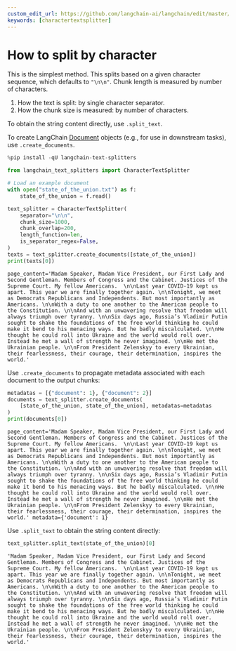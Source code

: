 ```yaml
---
custom_edit_url: https://github.com/langchain-ai/langchain/edit/master/docs/docs/how_to/character_text_splitter.ipynb
keywords: [charactertextsplitter]
---
```

# How to split by character

This is the simplest method. This splits based on a given character sequence, which defaults to `"\n\n"`. Chunk length is measured by number of characters.

1. How the text is split: by single character separator.
2. How the chunk size is measured: by number of characters.

To obtain the string content directly, use `.split_text`.

To create LangChain [Document](https://api.python.langchain.com/en/latest/documents/langchain_core.documents.base.Document.html) objects (e.g., for use in downstream tasks), use `.create_documents`.


```python
%pip install -qU langchain-text-splitters
```


```python
from langchain_text_splitters import CharacterTextSplitter

# Load an example document
with open("state_of_the_union.txt") as f:
    state_of_the_union = f.read()

text_splitter = CharacterTextSplitter(
    separator="\n\n",
    chunk_size=1000,
    chunk_overlap=200,
    length_function=len,
    is_separator_regex=False,
)
texts = text_splitter.create_documents([state_of_the_union])
print(texts[0])
```
```output
page_content='Madam Speaker, Madam Vice President, our First Lady and Second Gentleman. Members of Congress and the Cabinet. Justices of the Supreme Court. My fellow Americans.  \n\nLast year COVID-19 kept us apart. This year we are finally together again. \n\nTonight, we meet as Democrats Republicans and Independents. But most importantly as Americans. \n\nWith a duty to one another to the American people to the Constitution. \n\nAnd with an unwavering resolve that freedom will always triumph over tyranny. \n\nSix days ago, Russia’s Vladimir Putin sought to shake the foundations of the free world thinking he could make it bend to his menacing ways. But he badly miscalculated. \n\nHe thought he could roll into Ukraine and the world would roll over. Instead he met a wall of strength he never imagined. \n\nHe met the Ukrainian people. \n\nFrom President Zelenskyy to every Ukrainian, their fearlessness, their courage, their determination, inspires the world.'
```
Use `.create_documents` to propagate metadata associated with each document to the output chunks:


```python
metadatas = [{"document": 1}, {"document": 2}]
documents = text_splitter.create_documents(
    [state_of_the_union, state_of_the_union], metadatas=metadatas
)
print(documents[0])
```
```output
page_content='Madam Speaker, Madam Vice President, our First Lady and Second Gentleman. Members of Congress and the Cabinet. Justices of the Supreme Court. My fellow Americans.  \n\nLast year COVID-19 kept us apart. This year we are finally together again. \n\nTonight, we meet as Democrats Republicans and Independents. But most importantly as Americans. \n\nWith a duty to one another to the American people to the Constitution. \n\nAnd with an unwavering resolve that freedom will always triumph over tyranny. \n\nSix days ago, Russia’s Vladimir Putin sought to shake the foundations of the free world thinking he could make it bend to his menacing ways. But he badly miscalculated. \n\nHe thought he could roll into Ukraine and the world would roll over. Instead he met a wall of strength he never imagined. \n\nHe met the Ukrainian people. \n\nFrom President Zelenskyy to every Ukrainian, their fearlessness, their courage, their determination, inspires the world.' metadata={'document': 1}
```
Use `.split_text` to obtain the string content directly:


```python
text_splitter.split_text(state_of_the_union)[0]
```



```output
'Madam Speaker, Madam Vice President, our First Lady and Second Gentleman. Members of Congress and the Cabinet. Justices of the Supreme Court. My fellow Americans.  \n\nLast year COVID-19 kept us apart. This year we are finally together again. \n\nTonight, we meet as Democrats Republicans and Independents. But most importantly as Americans. \n\nWith a duty to one another to the American people to the Constitution. \n\nAnd with an unwavering resolve that freedom will always triumph over tyranny. \n\nSix days ago, Russia’s Vladimir Putin sought to shake the foundations of the free world thinking he could make it bend to his menacing ways. But he badly miscalculated. \n\nHe thought he could roll into Ukraine and the world would roll over. Instead he met a wall of strength he never imagined. \n\nHe met the Ukrainian people. \n\nFrom President Zelenskyy to every Ukrainian, their fearlessness, their courage, their determination, inspires the world.'
```

